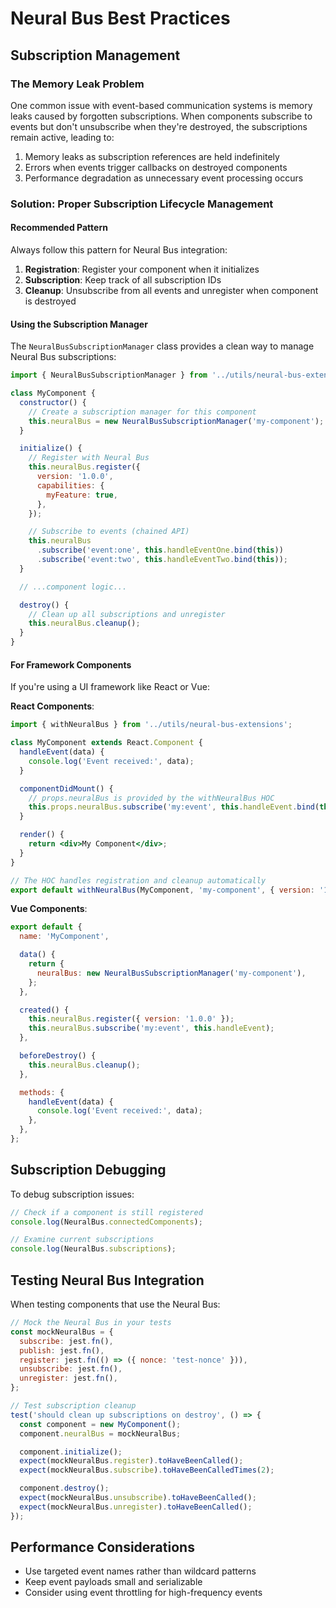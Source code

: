 # Neural Bus Best Practices

## Subscription Management

### The Memory Leak Problem

One common issue with event-based communication systems is memory leaks caused by forgotten subscriptions. When components subscribe to events but don't unsubscribe when they're destroyed, the subscriptions remain active, leading to:

1. Memory leaks as subscription references are held indefinitely
2. Errors when events trigger callbacks on destroyed components
3. Performance degradation as unnecessary event processing occurs

### Solution: Proper Subscription Lifecycle Management

#### Recommended Pattern

Always follow this pattern for Neural Bus integration:

1. **Registration**: Register your component when it initializes
2. **Subscription**: Keep track of all subscription IDs
3. **Cleanup**: Unsubscribe from all events and unregister when component is destroyed

#### Using the Subscription Manager

The `NeuralBusSubscriptionManager` class provides a clean way to manage Neural Bus subscriptions:

```javascript
import { NeuralBusSubscriptionManager } from '../utils/neural-bus-extensions';

class MyComponent {
  constructor() {
    // Create a subscription manager for this component
    this.neuralBus = new NeuralBusSubscriptionManager('my-component');
  }

  initialize() {
    // Register with Neural Bus
    this.neuralBus.register({
      version: '1.0.0',
      capabilities: {
        myFeature: true,
      },
    });

    // Subscribe to events (chained API)
    this.neuralBus
      .subscribe('event:one', this.handleEventOne.bind(this))
      .subscribe('event:two', this.handleEventTwo.bind(this));
  }

  // ...component logic...

  destroy() {
    // Clean up all subscriptions and unregister
    this.neuralBus.cleanup();
  }
}
```

#### For Framework Components

If you're using a UI framework like React or Vue:

**React Components**:

```jsx
import { withNeuralBus } from '../utils/neural-bus-extensions';

class MyComponent extends React.Component {
  handleEvent(data) {
    console.log('Event received:', data);
  }

  componentDidMount() {
    // props.neuralBus is provided by the withNeuralBus HOC
    this.props.neuralBus.subscribe('my:event', this.handleEvent.bind(this));
  }

  render() {
    return <div>My Component</div>;
  }
}

// The HOC handles registration and cleanup automatically
export default withNeuralBus(MyComponent, 'my-component', { version: '1.0.0' });
```

**Vue Components**:

```javascript
export default {
  name: 'MyComponent',

  data() {
    return {
      neuralBus: new NeuralBusSubscriptionManager('my-component'),
    };
  },

  created() {
    this.neuralBus.register({ version: '1.0.0' });
    this.neuralBus.subscribe('my:event', this.handleEvent);
  },

  beforeDestroy() {
    this.neuralBus.cleanup();
  },

  methods: {
    handleEvent(data) {
      console.log('Event received:', data);
    },
  },
};
```

## Subscription Debugging

To debug subscription issues:

```javascript
// Check if a component is still registered
console.log(NeuralBus.connectedComponents);

// Examine current subscriptions
console.log(NeuralBus.subscriptions);
```

## Testing Neural Bus Integration

When testing components that use the Neural Bus:

```javascript
// Mock the Neural Bus in your tests
const mockNeuralBus = {
  subscribe: jest.fn(),
  publish: jest.fn(),
  register: jest.fn(() => ({ nonce: 'test-nonce' })),
  unsubscribe: jest.fn(),
  unregister: jest.fn(),
};

// Test subscription cleanup
test('should clean up subscriptions on destroy', () => {
  const component = new MyComponent();
  component.neuralBus = mockNeuralBus;

  component.initialize();
  expect(mockNeuralBus.register).toHaveBeenCalled();
  expect(mockNeuralBus.subscribe).toHaveBeenCalledTimes(2);

  component.destroy();
  expect(mockNeuralBus.unsubscribe).toHaveBeenCalled();
  expect(mockNeuralBus.unregister).toHaveBeenCalled();
});
```

## Performance Considerations

- Use targeted event names rather than wildcard patterns
- Keep event payloads small and serializable
- Consider using event throttling for high-frequency events
